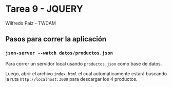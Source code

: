 # Tarea 9 - JQUERY
Wilfredo Paiz - TWCAM
## Pasos para correr la aplicación
### `json-server --watch datos/productos.json`
Para correr un servidor local usando `productos.json` como base de datos.

Luego, abrir el archivo `index.html` el cual automáticamente estará buscando la ruta `http://localhost:3000` para descargar los 4 productos.